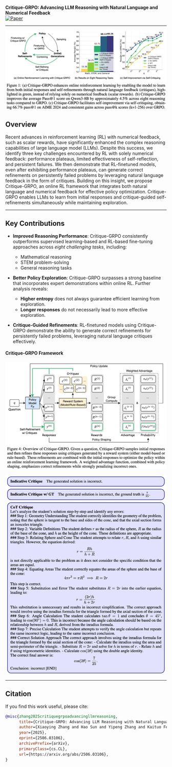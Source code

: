 **Critique-GRPO: Advancing LLM Reasoning with Natural Language and Numerical Feedback**  
[![Paper](https://img.shields.io/badge/arXiv-2506.03106-b31b1b.svg)](https://www.arxiv.org/abs/2506.03106)

---

![Overview](Introduction.png)

## Overview

Recent advances in reinforcement learning (RL) with numerical feedback, such as scalar rewards, have significantly enhanced the complex reasoning capabilities of large language model (LLMs). Despite this success, we identify three key challenges encountered by RL with solely numerical feedback: performance plateaus, limited effectiveness of self-reflection, and persistent failures. We then demonstrate that RL-finetuned models, even after exhibiting performance plateaus, can generate correct refinements on persistently failed problems by leveraging natural language feedback in the form of critiques. Building on this insight, we propose Critique-GRPO, an online RL framework that integrates both natural language and numerical feedback for effective policy optimization. Critique-GRPO enables LLMs to learn from initial responses and critique-guided self-refinements simultaneously while maintaining exploration. 

---

## Key Contributions

- **Improved Reasoning Performance**: Critique-GRPO consistently outperforms supervised learning-based and RL-based fine-tuning approaches across *eight challenging tasks*, including:
  - Mathematical reasoning
  - STEM problem-solving
  - General reasoning tasks

- **Better Policy Exploration**: Critique-GRPO surpasses a strong baseline that incorporates expert demonstrations within online RL. Further analysis reveals:
  - **Higher entropy** does not always guarantee efficient learning from exploration.
  - **Longer responses** do not necessarily lead to more effective exploration.

- **Critique-Guided Refinements**: RL-finetuned models using Critique-GRPO demonstrate the ability to generate correct refinements for persistently failed problems, leveraging natural language critiques effectively.  

#### Critique-GRPO Framework
![Critique-GRPO Framework](Critique_GRPO.png)

![Three Types of Critique](Three_types_of_critique.png)

---

## Citation

If you find this work useful, please cite:

```bibtex
@misc{zhang2025critiquegrpoadvancingllmreasoning,
      title={Critique-GRPO: Advancing LLM Reasoning with Natural Language and Numerical Feedback}, 
      author={Xiaoying Zhang and Hao Sun and Yipeng Zhang and Kaituo Feng and Chaochao Lu and Chao Yang and Helen Meng},
      year={2025},
      eprint={2506.03106},
      archivePrefix={arXiv},
      primaryClass={cs.CL},
      url={https://arxiv.org/abs/2506.03106}, 
}